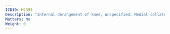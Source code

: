 ```yaml
---
ICD10: M2393
Description: "Internal derangement of knee, unspecified: Medial collateral ligament or Other and unspecified medial meniscus"
Matters: No
Weight: 0
---
```


